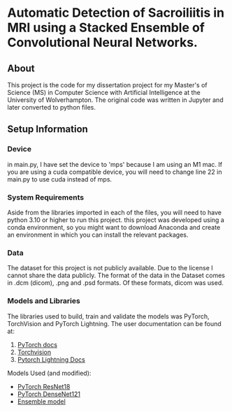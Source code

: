 # Automatic Detection of Sacroiliitis in MRI using a Stacked Ensemble of Convolutional Neural Networks.

## About
This project is the code for my dissertation project for my Master's of Science (MS) in Computer Science with Artificial Intelligence at the University of Wolverhampton.
The original code was written in Jupyter and later converted to python files.

## Setup Information
### Device
in main.py, I have set the device to 'mps' because I am using an M1 mac.
If you are using a cuda compatible device, you will need to change line 22 in main.py to use cuda instead of mps.

### System Requirements
Aside from the libraries imported in each of the files, you will need to have python 3.10 or higher to run this project.
this project was developed using a conda environment, so you might want to download Anaconda and create an environment in which you can install the relevant packages.

### Data
The dataset for this project is not publicly available. Due to the license I cannot share the data publicly.
The format of the data in the Dataset comes in .dcm (dicom), .png and .psd formats. Of these formats, dicom was used.

### Models and Libraries
The libraries used to build, train and validate the models was PyTorch, TorchVision and PyTorch Lightning.
The user documentation can be found at:
<ol>
<li><a href="https://pytorch.org/docs/stable/index.html" target="_blank">PyTorch docs</a></li>
<li><a href="https://pytorch.org/vision/stable/index.html" target="_blank">Torchvision</a> </li>
<li><a href="https://pytorch-lightning.readthedocs.io/en/1.3.8/" target="_blank">Pytorch Lightning Docs</a> </li>
</ol>

Models Used (and modified):
<ul>
<li><a href="https://pytorch.org/vision/stable/models/generated/torchvision.models.resnet18.html?highlight=resnet18#torchvision.models.resnet18" target="_blank">PyTorch ResNet18</a> </li>
<li><a href="https://pytorch.org/vision/stable/models/generated/torchvision.models.densenet121.html#torchvision.models.densenet121" target="_blank">PyTorch DenseNet121</a> </li>
<li><a href="SIJEnsemble.py">Ensemble model</a> </li>
</ul>

